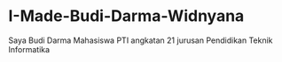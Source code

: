 # I-Made-Budi-Darma-Widnyana
Saya Budi Darma Mahasiswa PTI angkatan 21 jurusan Pendidikan Teknik Informatika
